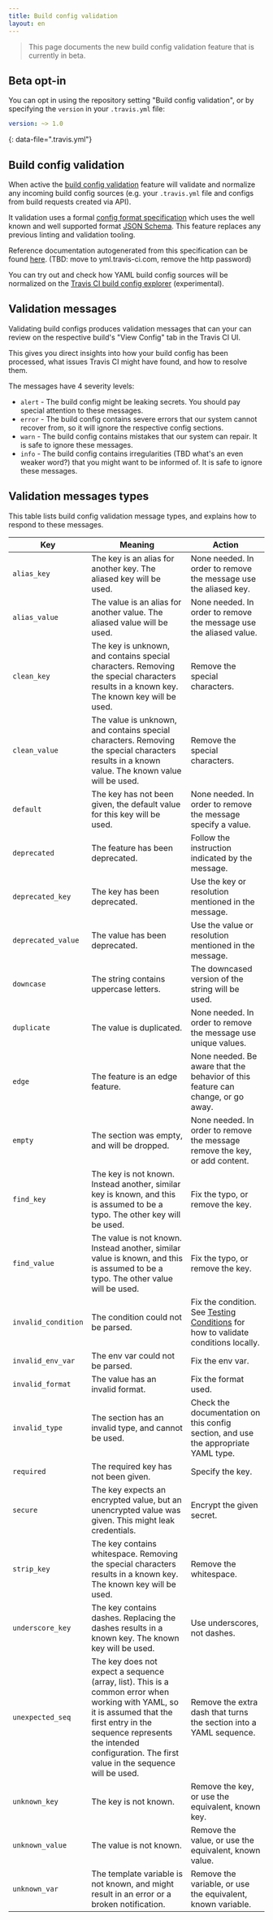 ```yaml
---
title: Build config validation
layout: en
---
```


<blockquote class="beta">
  <p>
    This page documents the new build config validation feature that is currently in beta.
  </p>
</blockquote>


## Beta opt-in

You can opt in using the repository setting "Build config validation", or by
specifying the `version` in your `.travis.yml` file:

```yaml
version: ~> 1.0
```
{: data-file=".travis.yml"}

## Build config validation

When active the [build config validation](https://github.com/travis-ci/travis-yml)
feature will validate and normalize any incoming build config sources (e.g.
your `.travis.yml` file and configs from build requests created via API).

It validation uses a formal [config format specification](https://github.com/travis-ci/travis-yml/blob/master/schema.json)
which uses the well known and well supported format [JSON Schema](https://json-schema.org/).
This feature replaces any previous linting and validation tooling.

Reference documentation autogenerated from this specification can be found
[here](https://yml-staging.travis-ci.org/v1/docs). (TBD: move to yml.travis-ci.com, remove the http password)

You can try out and check how YAML build config sources will be normalized
on the [Travis CI build config explorer](http://config.travis-ci.org/)
(experimental).

## Validation messages

Validating build configs produces validation messages that can your can review
on the respective build's "View Config" tab in the Travis CI UI.

This gives you direct insights into how your build config has been processed,
what issues Travis CI might have found, and how to resolve them.

The messages have 4 severity levels:

* `alert` - The build config might be leaking secrets. You should pay special attention to these messages.
* `error` - The build config contains severe errors that our system cannot recover from, so it will ignore the respective config sections.
* `warn`  - The build config contains mistakes that our system can repair. It is safe to ignore these messages.
* `info`  - The build config contains irregularities (TBD what's an even weaker word?) that you might want to be informed of. It is safe to ignore these messages.

## Validation messages types

This table lists build config validation message types, and explains how to respond to these messages.

<div id="config-validation-message-types"></div>

| Key  | Meaning | Action |
| ---- | ------- | ------ |
| <a id="alias_key">`alias_key`</a>                 | The key is an alias for another key. The aliased key will be used. | None needed. In order to remove the message use the aliased key. |
| <a id="alias_value">`alias_value`</a>             | The value is an alias for another value. The aliased value will be used. | None needed. In order to remove the message use the aliased value. |
| <a id="clean_key">`clean_key`</a>                 | The key is unknown, and contains special characters. Removing the special characters results in a known key. The known key will be used. | Remove the special characters. |
| <a id="clean_value">`clean_value`</a>             | The value is unknown, and contains special characters. Removing the special characters results in a known value. The known value will be used. | Remove the special characters. |
| <a id="default">`default`</a>                     | The key has not been given, the default value for this key will be used. | None needed. In order to remove the message specify a value. |
| <a id="deprecated">`deprecated`</a>               | The feature has been deprecated. | Follow the instruction indicated by the message. |
| <a id="deprecated_key">`deprecated_key`</a>       | The key has been deprecated. | Use the key or resolution mentioned in the message. |
| <a id="deprecated_value">`deprecated_value`</a>   | The value has been deprecated. | Use the value or resolution mentioned in the message. |
| <a id="downcase">`downcase`</a>                   | The string contains uppercase letters. | The downcased version of the string will be used. |
| <a id="duplicate">`duplicate`</a>                 | The value is duplicated. | None needed. In order to remove the message use unique values.|
| <a id="edge">`edge`</a>                           | The feature is an edge feature. | None needed. Be aware that the behavior of this feature can change, or go away. |
| <a id="empty">`empty`</a>                         | The section was empty, and will be dropped. | None needed. In order to remove the message remove the key, or add content. |
| <a id="find_key">`find_key`</a>                   | The key is not known. Instead another, similar key is known, and this is assumed to be a typo. The other key will be used. | Fix the typo, or remove the key. |
| <a id="find_value">`find_value`</a>               | The value is not known. Instead another, similar value is known, and this is assumed to be a typo. The other value will be used. | Fix the typo, or remove the key. |
| <a id="invalid_condition">`invalid_condition`</a> | The condition could not be parsed. | Fix the condition. See [Testing Conditions](https://docs.travis-ci.com/user/conditions-testing) for how to validate conditions locally. |
| <a id="invalid_env_var">`invalid_env_var`</a>     | The env var could not be parsed. | Fix the env var. |
| <a id="invalid_format">`invalid_format`</a>       | The value has an invalid format. | Fix the format used.|
| <a id="invalid_type">`invalid_type`</a>           | The section has an invalid type, and cannot be used. | Check the documentation on this config section, and use the appropriate YAML type. |
| <a id="required">`required`</a>                   | The required key has not been given. | Specify the key. |
| <a id="secure">`secure`</a>                       | The key expects an encrypted value, but an unencrypted value was given. This might leak credentials. | Encrypt the given secret. |
| <a id="strip_key">`strip_key`</a>                 | The key contains whitespace. Removing the special characters results in a known key. The known key will be used. | Remove the whitespace. |
| <a id="underscore_key">`underscore_key`</a>       | The key contains dashes. Replacing the dashes results in a known key. The known key will be used. | Use underscores, not dashes. |
| <a id="unexpected_seq">`unexpected_seq`</a>       | The key does not expect a sequence (array, list). This is a common error when working with YAML, so it is assumed that the first entry in the sequence represents the intended configuration. The first value in the sequence will be used. | Remove the extra dash that turns the section into a YAML sequence. |
| <a id="unknown_key">`unknown_key`</a>             | The key is not known. | Remove the key, or use the equivalent, known key. |
| <a id="unknown_value">`unknown_value`</a>         | The value is not known. | Remove the value, or use the equivalent, known value. |
| <a id="unknown_var">`unknown_var`</a>             | The template variable is not known, and might result in an error or a broken notification. | Remove the variable, or use the equivalent, known variable. |



